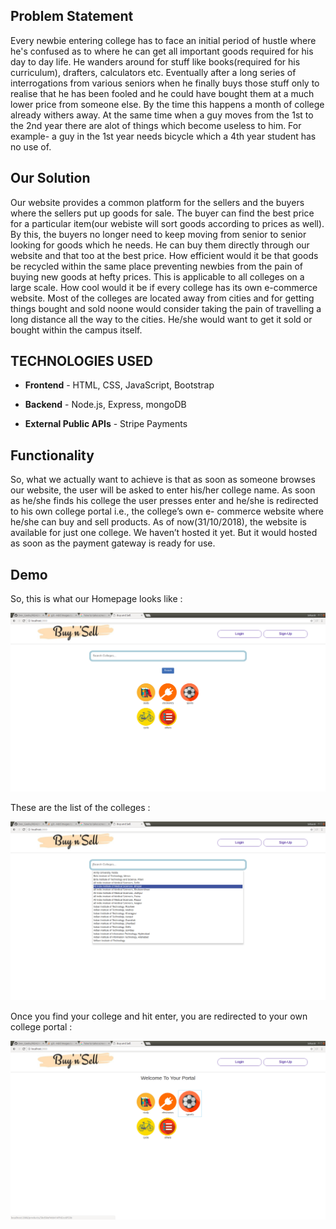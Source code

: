  ## Problem Statement 
 
 Every newbie entering college has to face an initial period of hustle
 where he's confused as to where he can get all important goods
 required for his day to day life. He wanders around for stuff like
 books(required for his curriculum), drafters, calculators etc. Eventually
 after a long series of interrogations from various seniors when he
 finally buys those stuff only to realise that he has been fooled and he
 could have bought them at a much lower price from someone else. By
 the time this happens a month of college already withers away. At the
 same time when a guy moves from the 1st to the 2nd year there are
 alot of things which become useless to him. For example- a guy in the
 1st year needs bicycle which a 4th year student has no use of.

 ## Our Solution
 
 Our website provides a common platform for the sellers and the buyers
 where the sellers put up goods for sale. The buyer can find the best
 price for a particular item(our webiste will sort goods according to
 prices as well). By this, the buyers no longer need to keep moving from
 senior to senior looking for goods which he needs. He can buy them
 directly through our website and that too at the best price. How
 efficient would it be that goods be recycled within the same place
 preventing newbies from the pain of buying new goods at hefty prices.
 This is applicable to all colleges on a large scale. How cool would it be
 if every college has its own e-commerce website. Most of the colleges
 are located away from cities and for getting things bought and sold
 noone would consider taking the pain of travelling a long distance all
 the way to the cities. He/she would want to get it sold or bought within
 the campus itself.

 ## TECHNOLOGIES USED
 
 - **Frontend** - HTML, CSS, JavaScript, Bootstrap

 - **Backend** - Node.js, Express, mongoDB

 - **External Public APIs** - Stripe Payments

## Functionality

So, what we actually want to achieve is that as soon as someone
browses our website, the user will be asked to enter his/her college
name. As soon as he/she finds his college the user presses enter and
he/she is redirected to his own college portal i.e., the college’s own e-
commerce website where he/she can buy and sell products. As of
now(31/10/2018), the website is available for just one college. We
haven’t hosted it yet. But it would hosted as soon as the payment
gateway is ready for use.

## Demo

So, this is what our Homepage looks like :

<div align="center">
    <img src="/screenshots/buyNsell2.png" </img>
</div>

These are the list of the colleges :

<div align="center">
    <img src="/screenshots/search.png" </img>
</div>

Once you find your college and hit enter, you are redirected to your own college portal :

<div align="center">
    <img src="/screenshots/portal.png" </img>
</div>
